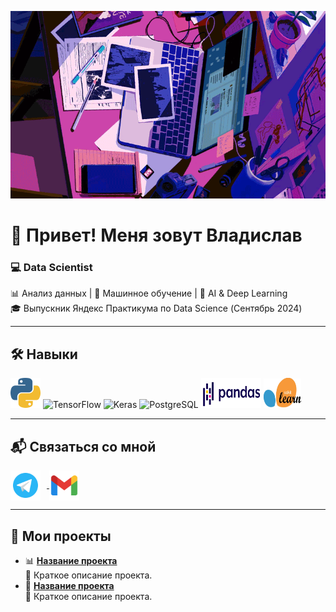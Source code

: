 
<p align="center">
  <img src="https://github.com/St-Rann/St-Rann/blob/main/type%202.gif?raw=true" alt="GIF" width="600" height="300">
</p>

# 👋 Привет! Меня зовут Владислав

### 💻 Data Scientist


📊 Анализ данных | 🤖 Машинное обучение | 🧠 AI & Deep Learning  
🎓 Выпускник Яндекс Практикума по Data Science (Сентябрь 2024)


---

## 🛠️ Навыки

<div align="left">
  <img src="https://github.com/St-Rann/St-Rann/blob/main/icons8-python-96.png?raw=true" width="48" height="48" alt="Python" />
  <img src="https://upload.wikimedia.org/wikipedia/commons/2/2d/Tensorflow_logo.svg" width="48" height="48" alt="TensorFlow" />
  <img src="https://upload.wikimedia.org/wikipedia/commons/a/ae/Keras_logo.svg" width="48" height="48" alt="Keras" />
  <img src="https://upload.wikimedia.org/wikipedia/commons/2/29/Postgresql_elephant.svg" width="48" height="48" alt="PostgreSQL" />
  <img src="https://github.com/St-Rann/St-Rann/blob/main/03.JPG?raw=true" width="96" height="48" alt="Pandas" />
  <img src="https://github.com/St-Rann/St-Rann/blob/main/04.JPG?raw=true" width="60" height="48" alt="Scikit-learn" />
</div>

---

## 📬 Связаться со мной

<div align="left">
  <a href="https://t.me/SaintRann" target="_blank">
    <img src="https://github.com/St-Rann/St-Rann/blob/main/icons8-telegram-logo-144.png?raw=true" width="48" height="48" alt="Telegram" style="vertical-align: middle; margin-right: 10px;" />
  </a>
  <a href="mailto:vlad1117111@gmail.com" target="_blank">
    <img src="https://github.com/St-Rann/St-Rann/blob/main/icons8-gmail-144.png?raw=true" width="48" height="48" alt="Gmail" style="vertical-align: middle;" />
  </a>
</div>

---

## 🚀 Мои проекты

- 📊 **[Название проекта](<!-- Добавьте ссылку на проект -->)**  
📌 Краткое описание проекта.
- 🤖 **[Название проекта](<!-- Добавьте ссылку на проект -->)**  
📌 Краткое описание проекта.
